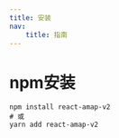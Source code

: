 ```yaml
---
title: 安装
nav:
    title: 指南
---
```


# npm安装

```shell script
npm install react-amap-v2
# 或
yarn add react-amap-v2
```
